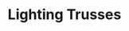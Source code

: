---
layout: prop
title: Lighting Trusses
categories: lighting
images: ["assets/lighting/lighting-trusses/Lighting trusses copy.JPG","assets/lighting/lighting-trusses/Lighting trusses.JPG"]
desc: null
---